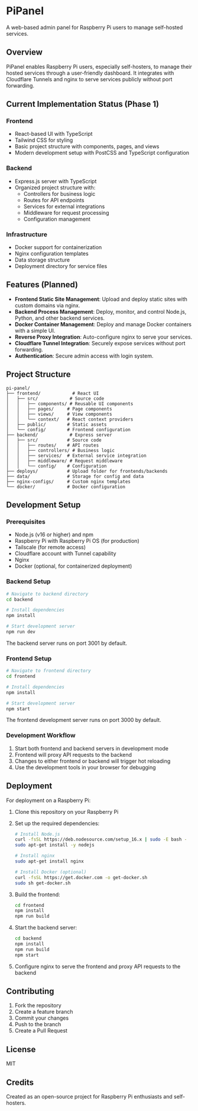 # PiPanel

A web-based admin panel for Raspberry Pi users to manage self-hosted services.

## Overview

PiPanel enables Raspberry Pi users, especially self-hosters, to manage their hosted services through a user-friendly dashboard. It integrates with Cloudflare Tunnels and nginx to serve services publicly without port forwarding.

## Current Implementation Status (Phase 1)

### Frontend

- React-based UI with TypeScript
- Tailwind CSS for styling
- Basic project structure with components, pages, and views
- Modern development setup with PostCSS and TypeScript configuration

### Backend

- Express.js server with TypeScript
- Organized project structure with:
  - Controllers for business logic
  - Routes for API endpoints
  - Services for external integrations
  - Middleware for request processing
  - Configuration management

### Infrastructure

- Docker support for containerization
- Nginx configuration templates
- Data storage structure
- Deployment directory for service files

## Features (Planned)

- **Frontend Static Site Management**: Upload and deploy static sites with custom domains via nginx.
- **Backend Process Management**: Deploy, monitor, and control Node.js, Python, and other backend services.
- **Docker Container Management**: Deploy and manage Docker containers with a simple UI.
- **Reverse Proxy Integration**: Auto-configure nginx to serve your services.
- **Cloudflare Tunnel Integration**: Securely expose services without port forwarding.
- **Authentication**: Secure admin access with login system.

## Project Structure

```
pi-panel/
├── frontend/            # React UI
│   ├── src/            # Source code
│   │   ├── components/ # Reusable UI components
│   │   ├── pages/     # Page components
│   │   ├── views/     # View components
│   │   └── context/   # React context providers
│   ├── public/        # Static assets
│   └── config/        # Frontend configuration
├── backend/            # Express server
│   ├── src/           # Source code
│   │   ├── routes/    # API routes
│   │   ├── controllers/ # Business logic
│   │   ├── services/  # External service integration
│   │   ├── middleware/ # Request middleware
│   │   └── config/    # Configuration
├── deploys/           # Upload folder for frontends/backends
├── data/              # Storage for config and data
├── nginx-configs/     # Custom nginx templates
└── docker/            # Docker configuration
```

## Development Setup

### Prerequisites

- Node.js (v16 or higher) and npm
- Raspberry Pi with Raspberry Pi OS (for production)
- Tailscale (for remote access)
- Cloudflare account with Tunnel capability
- Nginx
- Docker (optional, for containerized deployment)

### Backend Setup

```bash
# Navigate to backend directory
cd backend

# Install dependencies
npm install

# Start development server
npm run dev
```

The backend server runs on port 3001 by default.

### Frontend Setup

```bash
# Navigate to frontend directory
cd frontend

# Install dependencies
npm install

# Start development server
npm start
```

The frontend development server runs on port 3000 by default.

### Development Workflow

1. Start both frontend and backend servers in development mode
2. Frontend will proxy API requests to the backend
3. Changes to either frontend or backend will trigger hot reloading
4. Use the development tools in your browser for debugging

## Deployment

For deployment on a Raspberry Pi:

1. Clone this repository on your Raspberry Pi
2. Set up the required dependencies:

   ```bash
   # Install Node.js
   curl -fsSL https://deb.nodesource.com/setup_16.x | sudo -E bash -
   sudo apt-get install -y nodejs

   # Install nginx
   sudo apt-get install nginx

   # Install Docker (optional)
   curl -fsSL https://get.docker.com -o get-docker.sh
   sudo sh get-docker.sh
   ```

3. Build the frontend:

   ```bash
   cd frontend
   npm install
   npm run build
   ```

4. Start the backend server:

   ```bash
   cd backend
   npm install
   npm run build
   npm start
   ```

5. Configure nginx to serve the frontend and proxy API requests to the backend

## Contributing

1. Fork the repository
2. Create a feature branch
3. Commit your changes
4. Push to the branch
5. Create a Pull Request

## License

MIT

## Credits

Created as an open-source project for Raspberry Pi enthusiasts and self-hosters.
